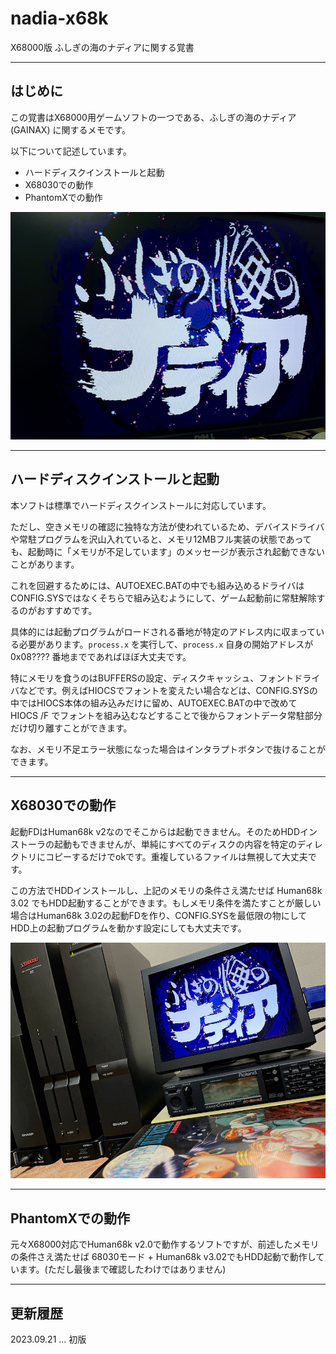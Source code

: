# nadia-x68k
X68000版 ふしぎの海のナディアに関する覚書

---

## はじめに

この覚書はX68000用ゲームソフトの一つである、ふしぎの海のナディア (GAINAX) に関するメモです。

以下について記述しています。

* ハードディスクインストールと起動
* X68030での動作
* PhantomXでの動作

<img src='images/nadia2.jpeg'/>

---

## ハードディスクインストールと起動

本ソフトは標準でハードディスクインストールに対応しています。

ただし、空きメモリの確認に独特な方法が使われているため、デバイスドライバや常駐プログラムを沢山入れていると、メモリ12MBフル実装の状態であっても、起動時に「メモリが不足しています」のメッセージが表示され起動できないことがあります。

これを回避するためには、AUTOEXEC.BATの中でも組み込めるドライバはCONFIG.SYSではなくそちらで組み込むようにして、ゲーム起動前に常駐解除するのがおすすめです。

具体的には起動プログラムがロードされる番地が特定のアドレス内に収まっている必要があります。`process.x` を実行して、`process.x` 自身の開始アドレスが 0x08???? 番地までであればほぼ大丈夫です。

特にメモリを食うのはBUFFERSの設定、ディスクキャッシュ、フォントドライバなどです。例えばHIOCSでフォントを変えたい場合などは、CONFIG.SYSの中ではHIOCS本体の組み込みだけに留め、AUTOEXEC.BATの中で改めて HIOCS /F でフォントを組み込むなどすることで後からフォントデータ常駐部分だけ切り離すことができます。

なお、メモリ不足エラー状態になった場合はインタラプトボタンで抜けることができます。

---

## X68030での動作

起動FDはHuman68k v2なのでそこからは起動できません。そのためHDDインストーラの起動もできませんが、単純にすべてのディスクの内容を特定のディレクトリにコピーするだけでokです。重複しているファイルは無視して大丈夫です。

この方法でHDDインストールし、上記のメモリの条件さえ満たせば Human68k 3.02 でもHDD起動することができます。もしメモリ条件を満たすことが厳しい場合はHuman68k 3.02の起動FDを作り、CONFIG.SYSを最低限の物にしてHDD上の起動プログラムを動かす設定にしても大丈夫です。

<img src='images/nadia1.jpeg'/>

---

## PhantomXでの動作

元々X68000対応でHuman68k v2.0で動作するソフトですが、前述したメモリの条件さえ満たせば 68030モード + Human68k v3.02でもHDD起動で動作しています。(ただし最後まで確認したわけではありません)

---

## 更新履歴

2023.09.21 ... 初版
